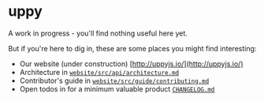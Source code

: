 # uppy

A work in progress - you'll find nothing useful here yet.

But if you're here to dig in, these are some places you might find interesting:

 - Our website (under construction) [http://uppyjs.io/](http://uppyjs.io/)
 - Architecture in [`website/src/api/architecture.md`](website/src/api/architecture.md)
 - Contributor's guide in [`website/src/guide/contributing.md`](website/src/guide/contributing.md)
 - Open todos in for a minimum valuable product [`CHANGELOG.md`](https://github.com/transloadit/uppy/blob/master/CHANGELOG.MD#todo)
